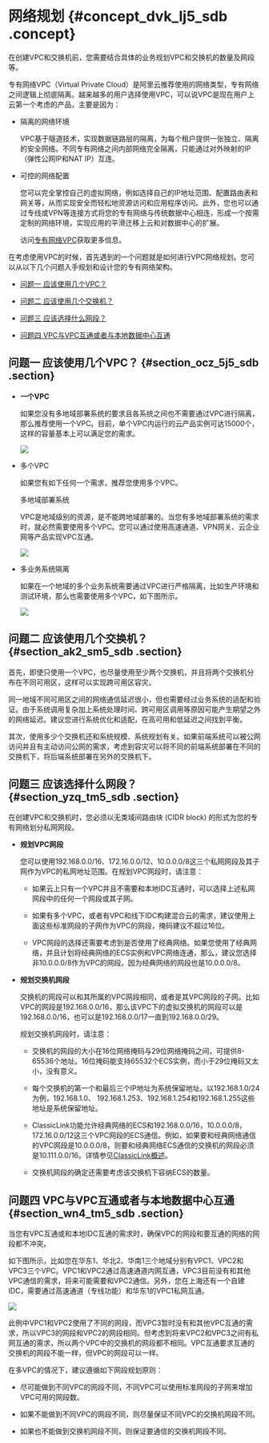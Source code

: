 # 网络规划 {#concept_dvk_lj5_sdb .concept}

在创建VPC和交换机前，您需要结合具体的业务规划VPC和交换机的数量及网段等。

专有网络VPC（Virtual Private Cloud）是阿里云推荐使用的网络类型，专有网络之间逻辑上彻底隔离。越来越多的用户选择使用VPC，可以说VPC是现在用户上云第一个考虑的产品，主要是因为：

-   隔离的网络环境

    VPC基于隧道技术，实现数据链路层的隔离，为每个租户提供一张独立、隔离的安全网络。不同专有网络之间内部网络完全隔离，只能通过对外映射的IP（弹性公网IP和NAT IP）互连。

-   可控的网络配置

    您可以完全掌控自己的虚拟网络，例如选择自己的IP地址范围、配置路由表和网关等，从而实现安全而轻松地资源访问和应用程序访问。此外，您也可以通过专线或VPN等连接方式将您的专有网络与传统数据中心相连，形成一个按需定制的网络环境，实现应用的平滑迁移上云和对数据中心的扩展。

    访问[专有网络VPC](https://www.aliyun.com/product/vpc?spm=5176.8142029.388261.75.NcXndU)获取更多信息。


在考虑使用VPC的时候，首先遇到的一个问题就是如何进行VPC网络规划。您可以从以下几个问题入手规划和设计您的专有网络架构。

-   [问题一 应该使用几个VPC？](intl.zh-CN/最佳实践/网络规划.md#section_ocz_5j5_sdb)

-   [问题二 应该使用几个交换机？](intl.zh-CN/最佳实践/网络规划.md#section_ak2_sm5_sdb)

-   [问题三 应该选择什么网段？](intl.zh-CN/最佳实践/网络规划.md#section_yzq_tm5_sdb)

-   [问题四 VPC与VPC互通或者与本地数据中心互通](intl.zh-CN/最佳实践/网络规划.md#section_wn4_tm5_sdb)


## 问题一 应该使用几个VPC？ {#section_ocz_5j5_sdb .section}

-   **一个VPC**

    如果您没有多地域部署系统的要求且各系统之间也不需要通过VPC进行隔离，那么推荐使用一个VPC。目前，单个VPC内运行的云产品实例可达15000个，这样的容量基本上可以满足您的需求。

    ![](http://static-aliyun-doc.oss-cn-hangzhou.aliyuncs.com/assets/img/2447/821_zh-CN.jpg)

-   多个VPC

    如果您有如下任何一个需求，推荐您使用多个VPC。

    多地域部署系统

    VPC是地域级别的资源，是不能跨地域部署的。当您有多地域部署系统的需求时，就必然需要使用多个VPC。您可以通过使用高速通道、VPN网关、云企业网等产品实现VPC互通。

    ![](http://static-aliyun-doc.oss-cn-hangzhou.aliyuncs.com/assets/img/2447/822_zh-CN.jpg)

-   多业务系统隔离

    如果在一个地域的多个业务系统需要通过VPC进行严格隔离，比如生产环境和测试环境，那么也需要使用多个VPC，如下图所示。

    ![](http://static-aliyun-doc.oss-cn-hangzhou.aliyuncs.com/assets/img/2447/824_zh-CN.jpg)


## 问题二 应该使用几个交换机？ {#section_ak2_sm5_sdb .section}

首先，即使只使用一个VPC，也尽量使用至少两个交换机，并且将两个交换机分布在不同可用区，这样可以实现跨可用区容灾。

同一地域不同可用区之间的网络通信延迟很小，但也需要经过业务系统的适配和验证。由于系统调用复杂加上系统处理时间、跨可用区调用等原因可能产生期望之外的网络延迟。建议您进行系统优化和适配，在高可用和低延迟之间找到平衡。

其次，使用多少个交换机还和系统规模、系统规划有关。如果前端系统可以被公网访问并且有主动访问公网的需求，考虑到容灾可以将不同的前端系统部署在不同的交换机下，将后端系统部署在另外的交换机下。

## 问题三 应该选择什么网段？ {#section_yzq_tm5_sdb .section}

在创建VPC和交换机时，您必须以无类域间路由块 \(CIDR block\) 的形式为您的专有网络划分私网网段。

-   **规划VPC网段**

    您可以使用192.168.0.0/16、172.16.0.0/12、10.0.0.0/8这三个私网网段及其子网作为VPC的私网地址范围。在规划VPC网段时，请注意：

    -   如果云上只有一个VPC并且不需要和本地IDC互通时，可以选择上述私网网段中的任何一个网段或其子网。

    -   如果有多个VPC，或者有VPC和线下IDC构建混合云的需求，建议使用上面这些标准网段的子网作为VPC的网段，掩码建议不超过16位。

    -   VPC网段的选择还需要考虑到是否使用了经典网络。如果您使用了经典网络，并且计划将经典网络的ECS实例和VPC网络连通，那么，建议您选择非10.0.0.0/8作为VPC的网段，因为经典网络的网段也是10.0.0.0/8。

-   **规划交换机网段**

    交换机的网段可以和其所属的VPC网段相同，或者是其VPC网段的子网。比如VPC的网段是192.168.0.0/16，那么该VPC下的虚拟交换机的网段可以是192.168.0.0/16，也可以是192.168.0.0/17一直到192.168.0.0/29。

    规划交换机网段时，请注意：

    -   交换机的网段的大小在16位网络掩码与29位网络掩码之间，可提供8-65536个地址。16位掩码能支持65532个ECS实例，而小于29位掩码又太小，没有意义。

    -   每个交换机的第一个和最后三个IP地址为系统保留地址。以192.168.1.0/24为例，192.168.1.0、 192.168.1.253、192.168.1.254和192.168.1.255这些地址是系统保留地址。

    -   ClassicLink功能允许经典网络的ECS和192.168.0.0/16，10.0.0.0/8，172.16.0.0/12这三个VPC网段的ECS通信。例如，如果要和经典网络通信的VPC网段是10.0.0.0/8，则要和经典网络ECS通信的交换机的网段必须是10.111.0.0/16。详情参见[ClassicLink概述](../../../../intl.zh-CN/用户指南/ClassicLink/ClassicLink概述.md#)。

    -   交换机网段的确定还需要考虑该交换机下容纳ECS的数量。


## 问题四 VPC与VPC互通或者与本地数据中心互通 {#section_wn4_tm5_sdb .section}

当您有VPC互通或和本地IDC互通的需求时，确保VPC的网段和要互通的网络的网段都不冲突。

如下图所示，比如您在华东1、华北2、华南1三个地域分别有VPC1、VPC2和VPC3三个VPC。VPC1和VPC2通过高速通道内网互通，VPC3目前没有和其他VPC通信的需求，将来可能需要和VPC2通信。另外，您在上海还有一个自建IDC，需要通过高速通道（专线功能）和华东1的VPC1私网互通。

![](http://static-aliyun-doc.oss-cn-hangzhou.aliyuncs.com/assets/img/2447/825_zh-CN.jpg)

此例中VPC1和VPC2使用了不同的网段，而VPC3暂时没有和其他VPC互通的需求，所以VPC3的网段和VPC2的网段相同。但考虑到将来VPC2和VPC3之间有私网互通的需求，所以两个VPC中的交换机的网段都不相同。VPC互通要求互通的交换机的网段不能一样，但VPC的网段可以一样。

在多VPC的情况下，建议遵循如下网段规划原则：

-   尽可能做到不同VPC的网段不同，不同VPC可以使用标准网段的子网来增加VPC可用的网段数。

-   如果不能做到不同VPC的网段不同，则尽量保证不同VPC的交换机网段不同。

-   如果也不能做到交换机网段不同，则保证要通信的交换机网段不同。



